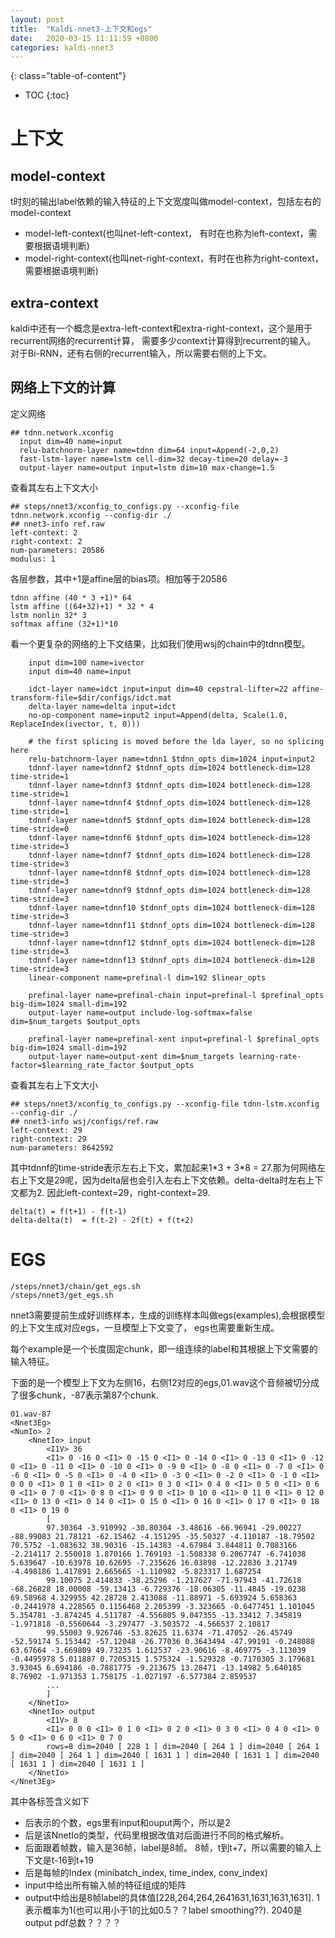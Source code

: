 ```yaml
---
layout: post
title:  "Kaldi-nnet3-上下文和egs"
date:   2020-03-15 11:11:59 +0800
categories: kaldi-nnet3
---
```

{: class="table-of-content"}
* TOC
{:toc}

# 上下文

## model-context

t时刻的输出label依赖的输入特征的上下文宽度叫做model-context，包括左右的model-context

* model-left-context(也叫net-left-context， 有时在也称为left-context，需要根据语境判断)
* model-right-context(也叫net-right-context，有时在也称为right-context，需要根据语境判断)

## extra-context

kaldi中还有一个概念是extra-left-context和extra-right-context，这个是用于recurrent网络的recurrent计算，
需要多少context计算得到recurrent的输入。 对于Bi-RNN，还有右侧的recurrent输入，所以需要右侧的上下文。

## 网络上下文的计算

定义网络
```
## tdnn.network.xconfig
  input dim=40 name=input
  relu-batchnorm-layer name=tdnn dim=64 input=Append(-2,0,2)
  fast-lstm-layer name=lstm cell-dim=32 decay-time=20 delay=-3
  output-layer name=output input=lstm dim=10 max-change=1.5

```

查看其左右上下文大小
```
## steps/nnet3/xconfig_to_configs.py --xconfig-file tdnn.network.xconfig --config-dir ./
## nnet3-info ref.raw
left-context: 2
right-context: 2
num-parameters: 20586
modulus: 1
```

各层参数，其中+1是affine层的bias项。相加等于20586
```
tdnn affine (40 * 3 +1)* 64 
lstm affine ((64+32)+1) * 32 * 4 
lstm nonlin 32* 3
softmax affine (32+1)*10 
```

看一个更复杂的网络的上下文结果，比如我们使用wsj的chain中的tdnn模型。
```
    input dim=100 name=ivector
    input dim=40 name=input

    idct-layer name=idct input=input dim=40 cepstral-lifter=22 affine-transform-file=$dir/configs/idct.mat
    delta-layer name=delta input=idct
    no-op-component name=input2 input=Append(delta, Scale(1.0, ReplaceIndex(ivector, t, 0)))

    # the first splicing is moved before the lda layer, so no splicing here
    relu-batchnorm-layer name=tdnn1 $tdnn_opts dim=1024 input=input2
    tdnnf-layer name=tdnnf2 $tdnnf_opts dim=1024 bottleneck-dim=128 time-stride=1
    tdnnf-layer name=tdnnf3 $tdnnf_opts dim=1024 bottleneck-dim=128 time-stride=1
    tdnnf-layer name=tdnnf4 $tdnnf_opts dim=1024 bottleneck-dim=128 time-stride=1
    tdnnf-layer name=tdnnf5 $tdnnf_opts dim=1024 bottleneck-dim=128 time-stride=0
    tdnnf-layer name=tdnnf6 $tdnnf_opts dim=1024 bottleneck-dim=128 time-stride=3
    tdnnf-layer name=tdnnf7 $tdnnf_opts dim=1024 bottleneck-dim=128 time-stride=3
    tdnnf-layer name=tdnnf8 $tdnnf_opts dim=1024 bottleneck-dim=128 time-stride=3
    tdnnf-layer name=tdnnf9 $tdnnf_opts dim=1024 bottleneck-dim=128 time-stride=3
    tdnnf-layer name=tdnnf10 $tdnnf_opts dim=1024 bottleneck-dim=128 time-stride=3
    tdnnf-layer name=tdnnf11 $tdnnf_opts dim=1024 bottleneck-dim=128 time-stride=3
    tdnnf-layer name=tdnnf12 $tdnnf_opts dim=1024 bottleneck-dim=128 time-stride=3
    tdnnf-layer name=tdnnf13 $tdnnf_opts dim=1024 bottleneck-dim=128 time-stride=3
    linear-component name=prefinal-l dim=192 $linear_opts

    prefinal-layer name=prefinal-chain input=prefinal-l $prefinal_opts big-dim=1024 small-dim=192
    output-layer name=output include-log-softmax=false dim=$num_targets $output_opts

    prefinal-layer name=prefinal-xent input=prefinal-l $prefinal_opts big-dim=1024 small-dim=192
    output-layer name=output-xent dim=$num_targets learning-rate-factor=$learning_rate_factor $output_opts
```

查看其左右上下文大小
```
## steps/nnet3/xconfig_to_configs.py --xconfig-file tdnn-lstm.xconfig --config-dir ./
## nnet3-info wsj/configs/ref.raw
left-context: 29
right-context: 29
num-parameters: 8642592
```
其中tdnnf的time-stride表示左右上下文，累加起来1\*3 + 3\*8 = 27.那为何网络左右上下文是29呢，因为delta层也会引入左右上下文依赖。delta-delta时左右上下文都为2.
因此left-context=29，right-context=29.

```
delta(t) = f(t+1) - f(t-1) 
delta-delta(t)  = f(t-2) - 2f(t) + f(t+2)  
```




# EGS
```
/steps/nnet3/chain/get_egs.sh
/steps/nnet3/get_egs.sh
```

nnet3需要提前生成好训练样本，生成的训练样本叫做egs(examples),会根据模型的上下文生成对应egs，一旦模型上下文变了，
egs也需要重新生成。

每个example是一个长度固定chunk，即一组连续的label和其根据上下文需要的输入特征。



下面的是一个模型上下文为左侧16，右侧12对应的egs,01.wav这个音频被切分成了很多chunk，-87表示第87个chunk.
```
01.wav-87 
<Nnet3Eg> 
<NumIo> 2 
    <NnetIo> input 
        <I1V> 36 
        <I1> 0 -16 0 <I1> 0 -15 0 <I1> 0 -14 0 <I1> 0 -13 0 <I1> 0 -12 0 <I1> 0 -11 0 <I1> 0 -10 0 <I1> 0 -9 0 <I1> 0 -8 0 <I1> 0 -7 0 <I1> 0 -6 0 <I1> 0 -5 0 <I1> 0 -4 0 <I1> 0 -3 0 <I1> 0 -2 0 <I1> 0 -1 0 <I1> 0 0 0 <I1> 0 1 0 <I1> 0 2 0 <I1> 0 3 0 <I1> 0 4 0 <I1> 0 5 0 <I1> 0 6 0 <I1> 0 7 0 <I1> 0 8 0 <I1> 0 9 0 <I1> 0 10 0 <I1> 0 11 0 <I1> 0 12 0 <I1> 0 13 0 <I1> 0 14 0 <I1> 0 15 0 <I1> 0 16 0 <I1> 0 17 0 <I1> 0 18 0 <I1> 0 19 0
        [
        97.30364 -3.910992 -30.80304 -3.48616 -66.96941 -29.00227 -88.99083 21.78121 -62.15462 -4.151295 -35.50327 -4.110187 -18.79502 70.5752 -1.083632 38.90316 -15.14383 -4.67984 3.844811 0.7083166 -2.214117 2.550018 1.870166 1.769193 -1.508338 0.2067747 -6.741038 5.639647 -10.63978 10.62695 -7.235626 16.03898 -12.22836 3.21749 -4.498186 1.417891 2.665665 -1.110982 -5.823317 1.687254
        99.10075 2.414833 -38.25296 -1.217627 -71.97943 -41.72618 -68.26828 18.00008 -59.13413 -6.729376 -18.06305 -11.4845 -19.0238 69.58968 4.329955 42.28728 2.413088 -11.88971 -5.693924 5.658363 -0.2441978 4.228565 0.1156468 2.205399 -3.323665 -0.6477451 1.101045 5.354781 -3.874245 4.511787 -4.556805 9.047355 -13.33412 7.345819 -1.971818 -0.5560644 -3.297477 -3.503572 -4.566537 2.10817
        99.55003 9.926746 -53.82625 11.6374 -71.47052 -26.45749 -52.59174 5.153442 -57.12048 -26.77036 0.3643494 -47.99191 -0.248088 63.67664 -3.669809 49.73235 1.612537 -23.90616 -8.469775 -3.113039 -0.4495978 5.011887 0.7205315 1.575324 -1.529328 -0.7170305 3.179681 3.93045 6.694186 -0.7881775 -9.213675 13.28471 -13.14982 5.640185 8.76902 -1.971353 1.758175 -1.027197 -6.577384 2.859537
        ...
        ]
    </NnetIo>
    <NnetIo> output 
        <I1V> 8 
        <I1> 0 0 0 <I1> 0 1 0 <I1> 0 2 0 <I1> 0 3 0 <I1> 0 4 0 <I1> 0 5 0 <I1> 0 6 0 <I1> 0 7 0 
        rows=8 dim=2040 [ 228 1 ] dim=2040 [ 264 1 ] dim=2040 [ 264 1 ] dim=2040 [ 264 1 ] dim=2040 [ 1631 1 ] dim=2040 [ 1631 1 ] dim=2040 [ 1631 1 ] dim=2040 [ 1631 1 ]
    </NnetIo> 
</Nnet3Eg>
```

其中各标签含义如下

* <NumIo> 后表示<NnetIo>的个数，egs里有input和ouput两个<NnetIo>，所以是2
* <NnetIo> 后是该NnetIo的类型，代码里根据改值对后面进行不同的格式解析。
* <I1V>后面跟着帧数，输入是36帧，label是8帧。 8帧，t到t+7，所以需要的输入上下文是t-16到t+19
* <I1> 后是每帧的Index (minibatch_index, time_index, conv_index)
* input中给出所有输入帧的特征组成的矩阵
* output中给出是8帧label的具体值[228,264,264,2641631,1631,1631,1631]. 1表示概率为1(也可以用小于1的比如0.5？？label smoothing??). 2040是output pdf总数？？？？